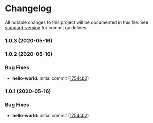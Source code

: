 # Changelog

All notable changes to this project will be documented in this file. See [standard-version](https://github.com/conventional-changelog/standard-version) for commit guidelines.

### [1.0.3](https://github.com/wolframdeus/vkma-router/compare/v1.0.2...v1.0.3) (2020-05-16)

### 1.0.2 (2020-05-16)


### Bug Fixes

* **hello-world:** initial commit ([1754cb2](https://github.com/wolframdeus/vkma-router/commit/1754cb22af2c36fefb384321d3a5b6fa72d39e55))

### 1.0.1 (2020-05-16)


### Bug Fixes

* **hello-world:** initial commit ([1754cb2](https://github.com/wolframdeus/vkma-router/commit/1754cb22af2c36fefb384321d3a5b6fa72d39e55))
